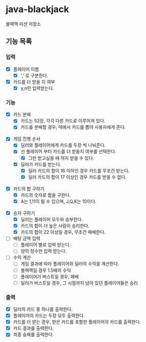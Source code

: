 # java-blackjack

블랙잭 미션 저장소

## 기능 목록

### 입력

- [x] 플레이어 이름
    - [x] ',' 로 구분한다.
- [x] 카드를 더 받을 지 여부
    - [x] y,n만 입력받는다.

### 기능

- [x] 카드 분배
    - [x] 카드는 52장, 각각 다른 카드로 이루어져 있다.
    - [x] 카드를 분배할 경우, 덱에서 카드를 뽑아 사용자에게 준다.
      <br><br>
- [x] 게임 진행 순서
    - [x] 딜러와 플레이어에게 카드를 두장 씩 나눠준다.
    - [x] 선 플레이어 부터 카드를 더 받을지 여부를 선택한다.
        - [x] 그만 받고싶을 때 까지 받을 수 있다.
    - [x] 딜러가 카드를 받는다.
        - [x] 딜러 카드의 합이 16 이하인 경우 카드를 무조건 받는다.
        - [x] 딜러 카드의 합이 17 이상인 경우 카드를 받을 수 없다.
          <br><br>
- [x] 카드의 합 구하기
    - [x] 카드의 숫자로 합을 구한다.
    - [x] A는 1,11이 될 수 있으며, J,Q,K는 10이다.
      <br><br>
- [x] 승자 구하기
    - [x] 딜러는 플레이어 모두와 승부한다.
    - [x] 카드의 합이 더 높은 사람이 승리한다.
    - [x] 카드의 합이 22 이상일 경우, 무조건 패배한다.
- [ ] 배팅 금액 입력
    - [ ] 플레이어 별로 입력 받는다.
    - [ ] 양의 정수만 입력 받는다.
- [ ] 수익 계산
    - [ ] 게임 결과에 따라 플레이어와 딜러의 수익을 계산한다.
    - [ ] 블랙잭일 경우 1.5배의 수익
    - [ ] 플레이어가 버스트일 경우, 패배
    - [ ] 딜러가 버스트일 경우, 그 시점까지 남아 있던 플레이어들은 승리

### 출력

- [x] 딜러의 카드 중 하나를 출력한다.
- [x] 플레이어의 카드는 두장 모두 출력한다.
- [x] 카드를 더 받는 경우, 받은 카드를 포함한 플레이어의 카드를 출력한다.
- [x] 카드 결과를 출력한다.
- [x] 최종 승패를 출력한다.
